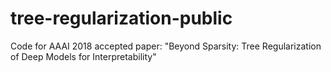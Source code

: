 # tree-regularization-public
Code for AAAI 2018 accepted paper: "Beyond Sparsity: Tree Regularization of Deep Models for Interpretability"
